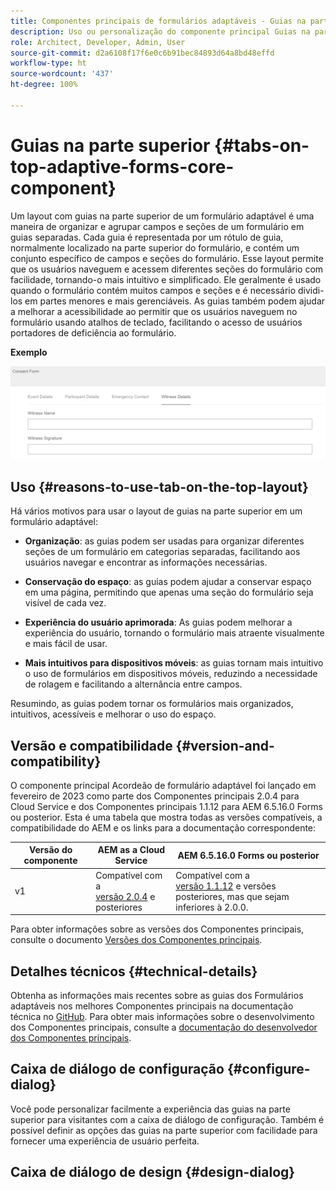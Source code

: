 ```yaml
---
title: Componentes principais de formulários adaptáveis - Guias na parte superior
description: Uso ou personalização do componente principal Guias na parte superior de formulários adaptáveis.
role: Architect, Developer, Admin, User
source-git-commit: d2a6108f17f6e0c6b91bec84893d64a8bd48effd
workflow-type: ht
source-wordcount: '437'
ht-degree: 100%

---
```



# Guias na parte superior {#tabs-on-top-adaptive-forms-core-component}

Um layout com guias na parte superior de um formulário adaptável é uma maneira de organizar e agrupar campos e seções de um formulário em guias separadas. Cada guia é representada por um rótulo de guia, normalmente localizado na parte superior do formulário, e contém um conjunto específico de campos e seções do formulário. Esse layout permite que os usuários naveguem e acessem diferentes seções do formulário com facilidade, tornando-o mais intuitivo e simplificado. Ele geralmente é usado quando o formulário contém muitos campos e seções e é necessário dividi-los em partes menores e mais gerenciáveis. As guias também podem ajudar a melhorar a acessibilidade ao permitir que os usuários naveguem no formulário usando atalhos de teclado, facilitando o acesso de usuários portadores de deficiência ao formulário.

**Exemplo**

![](/help/adaptive-forms/assets/tabs.png)

## Uso {#reasons-to-use-tab-on-the-top-layout}

Há vários motivos para usar o layout de guias na parte superior em um formulário adaptável:

* **Organização**: as guias podem ser usadas para organizar diferentes seções de um formulário em categorias separadas, facilitando aos usuários navegar e encontrar as informações necessárias.

* **Conservação do espaço**: as guias podem ajudar a conservar espaço em uma página, permitindo que apenas uma seção do formulário seja visível de cada vez.

* **Experiência do usuário aprimorada**: As guias podem melhorar a experiência do usuário, tornando o formulário mais atraente visualmente e mais fácil de usar.

* **Mais intuitivos para dispositivos móveis**: as guias tornam mais intuitivo o uso de formulários em dispositivos móveis, reduzindo a necessidade de rolagem e facilitando a alternância entre campos.

Resumindo, as guias podem tornar os formulários mais organizados, intuitivos, acessíveis e melhorar o uso do espaço.

## Versão e compatibilidade {#version-and-compatibility}

O componente principal Acordeão de formulário adaptável foi lançado em fevereiro de 2023 como parte dos Componentes principais 2.0.4 para Cloud Service e dos Componentes principais 1.1.12 para AEM 6.5.16.0 Forms ou posterior. Esta é uma tabela que mostra todas as versões compatíveis, a compatibilidade do AEM e os links para a documentação correspondente:

| Versão do componente | AEM as a Cloud Service | AEM 6.5.16.0 Forms ou posterior |
|---|---|---|
| v1 | Compatível  com a <br>[versão 2.0.4](/help/adaptive-forms/version.md) e posteriores | Compatível com a <br>[versão 1.1.12](/help/adaptive-forms/version.md) e versões posteriores, mas que sejam inferiores à 2.0.0. |

Para obter informações sobre as versões dos Componentes principais, consulte o documento [Versões dos Componentes principais](/help/adaptive-forms/version.md).

<!-- ## Sample Component Output {#sample-component-output}

To experience the Accordion Component as well as see examples of its configuration options as well as HTML and JSON output, visit the [Component Library](https://adobe.com/go/aem_cmp_library_accordion). -->

## Detalhes técnicos {#technical-details}

Obtenha as informações mais recentes sobre as guias dos Formulários adaptáveis nos melhores Componentes principais na documentação técnica no [GitHub](https://github.com/adobe/aem-core-forms-components/tree/master/ui.af.apps/src/main/content/jcr_root/apps/core/fd/components/form/tabsontop/v1/tabsontop). Para obter mais informações sobre o desenvolvimento dos Componentes principais, consulte a [documentação do desenvolvedor dos Componentes principais](/help/developing/overview.md).

## Caixa de diálogo de configuração {#configure-dialog}

Você pode personalizar facilmente a experiência das guias na parte superior para visitantes com a caixa de diálogo de configuração. Também é possível definir as opções das guias na parte superior com facilidade para fornecer uma experiência de usuário perfeita.

## Caixa de diálogo de design {#design-dialog}

